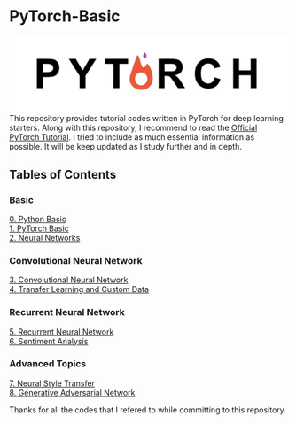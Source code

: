 # PyTorch-Basic
![PyTorch](./Images/PyTorch.jpeg)
This repository provides tutorial codes written in PyTorch for deep learning starters. Along with this repository, I recommend to read the [Official PyTorch Tutorial](https://pytorch.org/tutorials/). I tried to include as much essential information as possible. It will be keep updated as I study further and in depth. 

## Tables of Contents
### Basic
[0. Python Basic](https://github.com/hee9joon/PyTorch-Basic/blob/master/0.%20Python%20Basic.ipynb)
<br> [1. PyTorch Basic](https://github.com/hee9joon/PyTorch-Basic/blob/master/1.%20PyTorch%20Basic.ipynb)
<br> [2. Neural Networks](https://github.com/hee9joon/PyTorch-Basic/blob/master/2.%20Neural%20Networks.ipynb)

### Convolutional Neural Network
[3. Convolutional Neural Network](https://github.com/hee9joon/PyTorch-Basic/blob/master/3.%20Convolutional%20Neural%20Network.ipynb)
<br> [4. Transfer Learning and Custom Data](https://github.com/hee9joon/PyTorch-Basic/blob/master/4.%20Transfer%20Learning%20and%20Custom%20Dataset.ipynb)

### Recurrent Neural Network
[5. Recurrent Neural Network](https://github.com/hee9joon/PyTorch-Basic/blob/master/5.%20Recurrent%20Neural%20Network.ipynb)
<br> [6. Sentiment Analysis](https://github.com/hee9joon/PyTorch-Basic/blob/master/6.%20Sentiment%20Analysis%20with%20an%20RNN.ipynb)

### Advanced Topics
[7. Neural Style Transfer](https://github.com/hee9joon/PyTorch-Basic/blob/master/7.%20Neural%20Style%20Transfer.ipynb)
<br> [8. Generative Adversarial Network](https://github.com/hee9joon/PyTorch-Basic/blob/master/8.%20Generative%20Adversarial%20Network.ipynb)

Thanks for all the codes that I refered to while committing to this repository.
